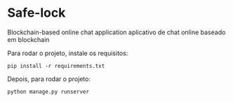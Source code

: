 # Safe-lock
Blockchain-based online chat application
aplicativo de chat online baseado em blockchain 

Para rodar o projeto, instale os requisitos:

```
pip install -r requirements.txt
```

Depois, para rodar o projeto:


```
python manage.py runserver
```